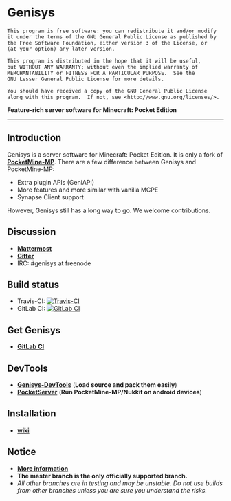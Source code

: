Genisys
===================

	This program is free software: you can redistribute it and/or modify
	it under the terms of the GNU General Public License as published by
	the Free Software Foundation, either version 3 of the License, or
	(at your option) any later version.

	This program is distributed in the hope that it will be useful,
	but WITHOUT ANY WARRANTY; without even the implied warranty of
	MERCHANTABILITY or FITNESS FOR A PARTICULAR PURPOSE.  See the
	GNU Lesser General Public License for more details.

	You should have received a copy of the GNU General Public License
	along with this program.  If not, see <http://www.gnu.org/licenses/>.

__Feature-rich server software for Minecraft: Pocket Edition__

-------------

Introduction
-------------
Genisys is a server software for Minecraft: Pocket Edition.
It is only a fork of __[PocketMine-MP](https://github.com/PocketMine/PocketMine-MP)__.
There are a few difference between Genisys and PocketMine-MP:

* Extra plugin APls (GeniAPI)
* More features and more similar with vanilla MCPE
* Synapse Client support

However, Genisys still has a long way to go. We welcome contributions.

Discussion
-------------
* __[Mattermost](https://mattermost.itxtech.org/itxtechnologies/channels/genisys)__
* __[Gitter](https://gitter.im/iTXTech/Genisys?utm_source=badge&utm_medium=badge&utm_campaign=pr-badge&utm_content=badge)__
* IRC: #genisys at freenode

Build status
-------------
* Travis-CI: [![Travis-CI](https://img.shields.io/travis/iTXTech/Genisys/master.svg)](https://travis-ci.org/iTXTech/Genisys)
* GitLab CI: [![GitLab CI](https://gitlab.com/itxtech/genisys/badges/master/build.svg)](https://gitlab.com/itxtech/genisys/pipelines?scope=branches)

Get Genisys
-------------
* __[GitLab CI](https://gitlab.com/itxtech/genisys/pipelines?scope=branches)__

DevTools
-------------
* __[Genisys-DevTools](https://github.com/iTXTech/Genisys-DevTools)__ (**Load source and pack them easily**)
* __[PocketServer](https://github.com/fengberd/MinecraftPEServer)__ (**Run PocketMine-MP/Nukkit on android devices**)

Installation
-------------
* __[wiki](https://github.com/iTXTech/Genisys/wiki)__

Notice
-------------
* __[More information](https://github.com/iTXTech/Genisys/wiki/More-information)__
* **The master branch is the only officially supported branch.**
* _All other branches are in testing and may be unstable. Do not use builds from other branches unless you are sure you understand the risks._